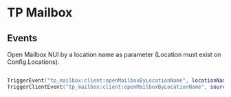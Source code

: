 # TP Mailbox


## Events

Open Mailbox NUI by a location name as parameter (Location must exist on Config.Locations).
```lua

TriggerEvent("tp_mailbox:client:openMailboxByLocationName", locationName ) -- Client Side
TriggerClientEvent("tp_mailbox:client:openMailboxByLocationName", source, locationName ) -- Server Side
```
